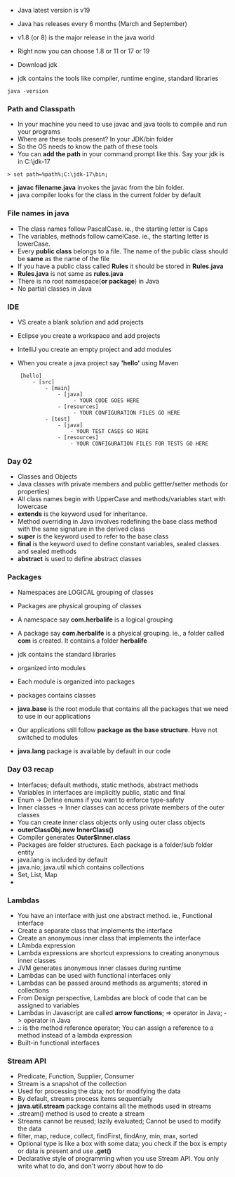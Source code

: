 * Java latest version is v19
* Java has releases every 6 months (March and September)
* v1.8 (or 8) is the major release in the java world
* Right now you can choose 1.8 or 11 or 17 or 19

* Download jdk
* jdk contains the tools like compiler, runtime engine, standard libraries

```
java -version
```

### Path and Classpath

* In your machine you need to use javac and java tools to compile and run your programs
* Where are these tools present? In your JDK/bin folder
* So the OS needs to know the path of these tools
* You can **add the path** in your command prompt like this. Say your jdk is in C:\jdk-17

```
> set path=%path%;C:\jdk-17\bin;
```

* **javac filename.java** invokes the javac from the bin folder. 
* java compiler looks for the class in the current folder by default


### File names in java

* The class names follow PascalCase. ie., the starting letter is Caps
* The variables, methods follow camelCase. ie., the starting letter is lowerCase.
* Every __public class__ belongs to a file. The name of the public class should be **same** as the name of the file
* If you have a public class called __Rules__ it should be stored in __Rules.java__
* __Rules.java__ is not same as __rules.java__
* There is no root namespace(**or package**) in Java
* No partial classes in Java 

### IDE

* VS create a blank solution and add projects
* Eclipse you create a workspace and add projects
* IntelliJ you create an empty project and add modules

* When you create a java project say **'hello'** using Maven

```
	[hello]
		- [src]
			- [main]
				- [java]
					 - YOUR CODE GOES HERE
				- [resources]
					 - YOUR CONFIGURATION FILES GO HERE	 
			- [test]
				- [java]
					- YOUR TEST CASES GO HERE
				- [resources]
					- YOUR CONFIGURATION FILES FOR TESTS GO HERE			 
```

### Day 02

* Classes and Objects
* Java classes with private members and public gettter/setter methods (or properties)
* All class names begin with UpperCase and methods/variables start with lowercase
* **extends** is the keyword used for inheritance.
* Method overriding in Java involves redefining the base class method with the same signature in the derived class
* **super** is the keyword used to refer to the base class
* **final** is the keyword used to define constant variables, sealed classes and sealed methods
* **abstract** is used to define abstract classes


### Packages

* Namespaces are LOGICAL grouping of classes
* Packages are physical grouping of classes
* A namespace say **com.herbalife** is a logical grouping
* A package say **com.herbalife** is a physical grouping. ie., a folder called **com** is created. It contains a folder **herbalife**

* jdk contains the standard libraries
* organized into modules
* Each module is organized into packages
* packages contains classes
* **java.base** is the root module that contains all the packages that we need to use in our applications
* Our applications still follow **package as the base structure**. Have not switched to modules
* **java.lang** package is available by default in our code

### Day 03 recap

* Interfaces; default methods, static methods, abstract methods
* Variables in interfaces are implicitly public, static and final
* Enum -> Define enums if you want to enforce type-safety
* Inner classes -> Inner classes can access private members of the outer classes
* You can create inner class objects only using outer class objects
* **outerClassObj.new InnerClass()**
* Compiler generates **Outer$Inner.class**
* Packages are folder structures. Each package is a folder/sub folder entity
* java.lang is included by default
* java.nio; java.util which contains collections
* Set, List, Map
* 

### Lambdas

* You have an interface with just one abstract method. ie., Functional interface
* Create a separate class that implements the interface
* Create an anonymous inner class that implements the interface
* LAmbda expression
* Lambda expressions are shortcut expressions to creating anonymous inner classes
* JVM generates anonymous inner classes during runtime
* Lambdas can be used with functional interfaces only
* Lambdas can be passed around methods as arguments; stored in collections
* From Design perspective, Lambdas are block of code that can be assigned to variables
* Lambdas in Javascript are called **arrow functions**; => operator in Java; -> operator in Java
* :: is the method reference operator; You can assign a reference to a method instead of a lambda expression
* Built-in functional interfaces

### Stream API

* Predicate, Function, Supplier, Consumer
* Stream is a snapshot of the collection
* Used for processing the data; not for modifying the data
* By default, streams process items sequentially
* **java.util.stream** package contains all the methods used in streams
* .stream() method is used to create a stream
* Streams cannot be reused; lazily evaluated; Cannot be used to modify the data
* filter, map, reduce, collect, findFirst, findAny, min, max, sorted
* Optional type is like a box with some data; you check if the box is empty or data is present and use **.get()**
* Declarative style of programming when you use Stream API. You only write what to do, and don't worry about how to do








































